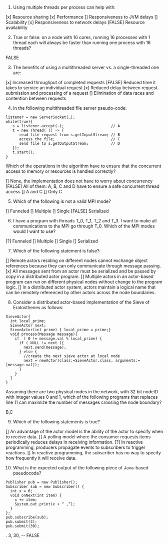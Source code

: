 1. Using multiple threads per process can help with:

[x] Resource sharing
[x] Performance
[] Responsiveness to JVM delays
[] Scalability
[x] Responsiveness to network delays
[FALSE] Resource availability

2. True or false: on a node with 16 cores, running 16 processes with 1 thread each will always be faster 
than running one process with 16 threads?

FALSE

3. The benefits of using a multithreaded server vs. a single-threaded one are:

[x] Increased throughput of completed requests
[FALSE] Reduced time it takes to service an individual request
[x] Reduced delay between request submission and processing of a request
[] Elimination of data races and contention between requests   
   
4. In the following multithreaded file server pseudo-code:

``` 
listener = new ServerSocket(…);
while(true){
   s = listener.accept(…);                     // A
   t = new Thread( () -> {
      read file request from s.getInputStream; // B
      access the file;                         // C
      send file to s.getOutputStream;          // D
   });
   t.start();
}
```

Which of the operations in the algorithm have to ensure that the concurrent access to memory or resources is handled correctly?

[] None, the implementation does not have to worry about concurrency
[FALSE] All of them: A, B, C and D have to ensure a safe concurrent thread access
[] A and C
[] Only C

5. Which of the following is not a valid MPI mode?

[] Funneled
[] Multiple
[] Single
[FALSE] Serialized

6. I have a program with threads T_0, T_1, T_2 and T_3. I want to make all communications to the MPI go through T_0.
Which of the MPI modes would I want to use?

[?] Funneled
[] Multiple
[] Single
[] Serialized

7. Which of the following statement is false?:

[] Remote actors residing on different nodes cannot exchange object references because they can only communicate through message passing.
[x] All messages sent from an actor must be serialized and be passed by copy in a distributed actor program.
[] Multiple actors in an actor-based program can run on different physical nodes without change to the program logic.
[] In a distributed actor system, actors maintain a logical name that can be remotely referenced by other actors across the node boundaries.

8. Consider a distributed actor-based implementation of the Sieve of Eratosthenes as follows:
   
``` 
SieveActor{
  int local_prime;
  SieveActor next;
  SieveActor(int prime) { local_prime = prime;}
  void process(Message message){
    if  ( 0 != message.val % local_prime) {
      if ( NULL != next ){
        next.send(message);        
      } else {
        //create the next sieve actor at local node
        next = newActor(class:=SieveActor.class, arguments:=[message.val]);
      } 
    }  
  }
}
```

Assuming there are two physical nodes in the network, 
with 32 bit nodeID with integer values 0 and 1, which of the following programs that replaces line 11
can maximize the number of messages crossing the node boundary?

B,C

9. Which of the following statements is true?

[] An advantage of the actor model is the ability of the actor to specify when to receive data.
[] A polling model where the consumer requests items periodically reduces delays in receiving information.
[?] In reactive programming, producers propagate events to subscribers to trigger reactions.
[] In reactive programming, the subscriber has no way to specify how frequently it will receive data. 
 
10. What is the expected output of the following piece of Java-based pseudocode?

``` 
Publisher pub = new Publisher();
Subscriber sub = new Subscriber() {
  int x = 0;
  void onNext(int item) {
    x += item;
    System.out.print(x + “ ,”);
  }
};
pub.subscribe(sub);
pub.submit(3);
pub.submit(30);
```

. 3, 30, -- FALSE